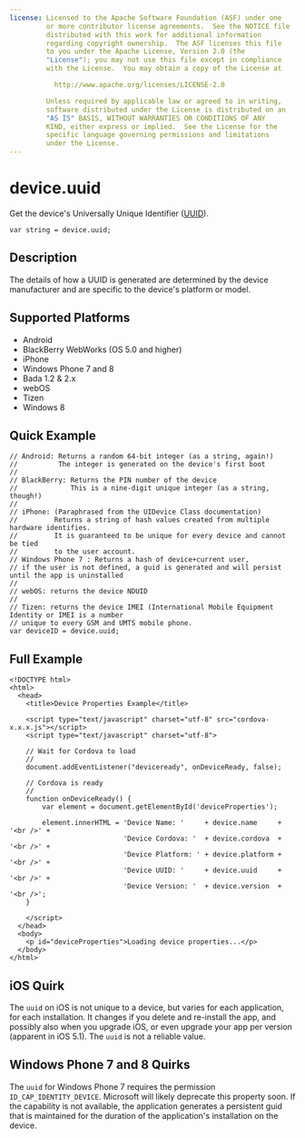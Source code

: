 ```yaml
---
license: Licensed to the Apache Software Foundation (ASF) under one
         or more contributor license agreements.  See the NOTICE file
         distributed with this work for additional information
         regarding copyright ownership.  The ASF licenses this file
         to you under the Apache License, Version 2.0 (the
         "License"); you may not use this file except in compliance
         with the License.  You may obtain a copy of the License at

           http://www.apache.org/licenses/LICENSE-2.0

         Unless required by applicable law or agreed to in writing,
         software distributed under the License is distributed on an
         "AS IS" BASIS, WITHOUT WARRANTIES OR CONDITIONS OF ANY
         KIND, either express or implied.  See the License for the
         specific language governing permissions and limitations
         under the License.
---
```


device.uuid
===========

Get the device's Universally Unique Identifier ([UUID](http://en.wikipedia.org/wiki/Universally_Unique_Identifier)).

    var string = device.uuid;

Description
-----------

The details of how a UUID is generated are determined by the device manufacturer and are specific to the device's platform or model.

Supported Platforms
-------------------

- Android
- BlackBerry WebWorks (OS 5.0 and higher)
- iPhone
- Windows Phone 7 and 8
- Bada 1.2 & 2.x
- webOS
- Tizen
- Windows 8

Quick Example
-------------

    // Android: Returns a random 64-bit integer (as a string, again!)
    //          The integer is generated on the device's first boot
    //
    // BlackBerry: Returns the PIN number of the device
    //             This is a nine-digit unique integer (as a string, though!)
    //
    // iPhone: (Paraphrased from the UIDevice Class documentation)
    //         Returns a string of hash values created from multiple hardware identifies.
    //         It is guaranteed to be unique for every device and cannot be tied
    //         to the user account.
    // Windows Phone 7 : Returns a hash of device+current user,
    // if the user is not defined, a guid is generated and will persist until the app is uninstalled
    //
    // webOS: returns the device NDUID
    //
    // Tizen: returns the device IMEI (International Mobile Equipment Identity or IMEI is a number
    // unique to every GSM and UMTS mobile phone.
    var deviceID = device.uuid;

Full Example
------------

    <!DOCTYPE html>
    <html>
      <head>
        <title>Device Properties Example</title>

        <script type="text/javascript" charset="utf-8" src="cordova-x.x.x.js"></script>
        <script type="text/javascript" charset="utf-8">

        // Wait for Cordova to load
        //
        document.addEventListener("deviceready", onDeviceReady, false);

        // Cordova is ready
        //
        function onDeviceReady() {
            var element = document.getElementById('deviceProperties');
    
            element.innerHTML = 'Device Name: '     + device.name     + '<br />' +
                                'Device Cordova: '  + device.cordova  + '<br />' +
                                'Device Platform: ' + device.platform + '<br />' +
                                'Device UUID: '     + device.uuid     + '<br />' +
                                'Device Version: '  + device.version  + '<br />';
        }

        </script>
      </head>
      <body>
        <p id="deviceProperties">Loading device properties...</p>
      </body>
    </html>

iOS Quirk
-------------

The `uuid` on iOS is not unique to a device, but varies for each
application, for each installation.  It changes if you delete and
re-install the app, and possibly also when you upgrade iOS, or even
upgrade your app per version (apparent in iOS 5.1). The `uuid` is not
a reliable value.

Windows Phone 7 and 8 Quirks
-------------

The `uuid` for Windows Phone 7 requires the permission
`ID_CAP_IDENTITY_DEVICE`.  Microsoft will likely deprecate this
property soon.  If the capability is not available, the application
generates a persistent guid that is maintained for the duration of the
application's installation on the device.
